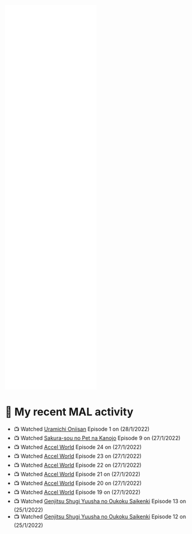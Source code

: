 ![Metrics](https://github.com/noxan-dev/noxan-dev/blob/main/github-metrics.svg)

# 🌸 My recent MAL activity

<!-- MAL_ACTIVITY:start -->

- 📺 Watched [Uramichi Oniisan](https://myanimelist.net/anime/40620) Episode 1 on (28/1/2022)
- 📺 Watched [Sakura-sou no Pet na Kanojo](https://myanimelist.net/anime/13759) Episode 9 on (27/1/2022)
- 📺 Watched [Accel World](https://myanimelist.net/anime/11759) Episode 24 on (27/1/2022)
- 📺 Watched [Accel World](https://myanimelist.net/anime/11759) Episode 23 on (27/1/2022)
- 📺 Watched [Accel World](https://myanimelist.net/anime/11759) Episode 22 on (27/1/2022)
- 📺 Watched [Accel World](https://myanimelist.net/anime/11759) Episode 21 on (27/1/2022)
- 📺 Watched [Accel World](https://myanimelist.net/anime/11759) Episode 20 on (27/1/2022)
- 📺 Watched [Accel World](https://myanimelist.net/anime/11759) Episode 19 on (27/1/2022)
- 📺 Watched [Genjitsu Shugi Yuusha no Oukoku Saikenki](https://myanimelist.net/anime/41710) Episode 13 on (25/1/2022)
- 📺 Watched [Genjitsu Shugi Yuusha no Oukoku Saikenki](https://myanimelist.net/anime/41710) Episode 12 on (25/1/2022)

<!-- MAL_ACTIVITY:end -->

